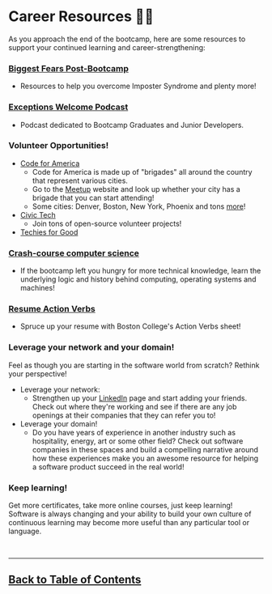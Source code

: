 # Career Resources 🚵‍♀️

As you approach the end of the bootcamp, here are some resources to support your continued learning and career-strengthening:

### [Biggest Fears Post-Bootcamp](https://docs.google.com/document/d/12PU7WN6YTF-XAswPaYOBFMwfJDoGDbtaaxMvhGj2xMQ/edit)
- Resources to help you overcome Imposter Syndrome and plenty more!

### [Exceptions Welcome Podcast](http://www.exceptionswelcome.com/)
- Podcast dedicated to Bootcamp Graduates and Junior Developers.

### Volunteer Opportunities!
- [Code for America](https://www.codeforamerica.org/)
    - Code for America is made up of "brigades" all around the country that represent various cities. 
    - Go to the [Meetup](https://www.meetup.com/) website and look up whether your city has a brigade that you can start attending!
    - Some cities: Denver, Boston, New York, Phoenix and tons [more](https://en.wikipedia.org/wiki/Code_for_America)!
- [Civic Tech](https://civictech.guide/)
    - Join tons of open-source volunteer projects!
- [Techies for Good](https://www.techiesforgood.com/)

### [Crash-course computer science](https://youtu.be/O5nskjZ_GoI)
- If the bootcamp left you hungry for more technical knowledge, learn the underlying logic and history behind computing, operating systems and machines!

### [Resume Action Verbs](https://www.bc.edu/content/dam/files/offices/careers/pdf/actionverbsforweb_03.pdf)
- Spruce up your resume with Boston College's Action Verbs sheet!

### Leverage your network and your domain!

Feel as though you are starting in the software world from scratch? Rethink your perspective!
- Leverage your network:
    - Strengthen up your [LinkedIn](https://linkedin.com) page and start adding your friends. Check out where they're working and see if there are any job openings at their companies that they can refer you to!
- Leverage your domain!
    - Do you have years of experience in another industry such as hospitality, energy, art or some other field? Check out software companies in these spaces and build a compelling narrative around how these experiences make you an awesome resource for helping a software product succeed in the real world!

### Keep learning!

Get more certificates, take more online courses, just keep learning! Software is always changing and your ability to build your own culture of continuous learning may become more useful than any particular tool or language.

<br>

<hr>

## [Back to Table of Contents](./README.md)